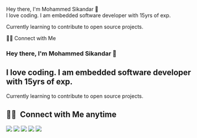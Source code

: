 Hey there, I'm Mohammed Sikandar 👋 </br>
I love coding. I am embedded software developer with 15yrs of exp.

Currently learning to contribute to open source projects.

🤝🏻  Connect with Me

### Hey there, I'm Mohammed Sikandar 👋

## I love coding. I am embedded software developer with 15yrs of exp.

Currently learning to contribute to open source projects.

## 🤝🏻 &nbsp;Connect with Me anytime
<a href="https://www.linkedin.com/in/sikku/"><img src="https://img.shields.io/badge/-Sikku-0077B5?style=flat&logo=Linkedin&logoColor=white"/></a>
<a href="mailto:sikandar.udupi@gmail.com"><img src="https://img.shields.io/badge/-sikandar.udupi@gmail.com-D14836?style=flat&logo=Gmail&logoColor=white"/></a>
<a href="https://www.instagram.com/mosikud/"><img src="https://img.shields.io/badge/-Mosikud-E4405F?style=flat&logo=Instagram&logoColor=white"/></a>
<a href="https://leetcode.com/mosikud/"><img src="https://img.shields.io/badge/-Sikku-00000?style=flat&logo=Leetcode&logoColor=yellow"/></a>
<a href="https://www.facebook.com/sikkus"><img src="https://img.shields.io/badge/-Sikkus-1877F2?style=flat&logo=Facebook&logoColor=white"/></a>
</p>
